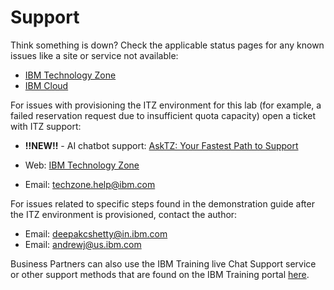 # Support

Think something is down? Check the applicable status pages for any known issues like a site or service not available:

-  <a href="https://techzone.status.io/" target="_blank">IBM Technology Zone</a>
-  <a href="https://cloud.ibm.com/status" target="_blank">IBM Cloud</a>

For issues with provisioning the ITZ environment for this lab (for example, a failed reservation request due to insufficient quota capacity) open a ticket with ITZ support:

- **!!NEW!!** - AI chatbot support: <a href="https://techzone.ibm.com/support" target="_blank">AskTZ: Your Fastest Path to Support</a>

- Web:  <a href="https://ibmsf.force.com/ibminternalproducts/s/createrecord/NewCase?language=en_US" target="_blank">IBM Technology Zone</a>

- Email: <a href="mailto:techzone.help@ibm.com" target="_blank">techzone.help@ibm.com</a>



For issues related to specific steps found in the demonstration guide after the ITZ environment is provisioned, contact the author:

- Email: deepakcshetty@in.ibm.com
- Email: andrewj@us.ibm.com

Business Partners can also use the IBM Training live Chat Support service or other support methods that are found on the IBM Training portal <a href="https://ibmcpsprod.service-now.com/its?id=sc_category&sys_id=6568bfafdb2f13008ea7d6fa4b961990" target="_blank">here</a>.
